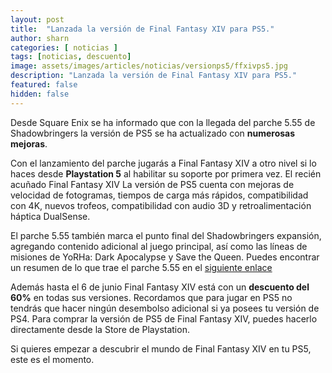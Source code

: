 ```yaml
---
layout: post
title:  "Lanzada la versión de Final Fantasy XIV para PS5."
author: sharn
categories: [ noticias ]
tags: [noticias, descuento]
image: assets/images/articles/noticias/versionps5/ffxivps5.jpg
description: "Lanzada la versión de Final Fantasy XIV para PS5."
featured: false
hidden: false
---
```


Desde Square Enix se ha informado que con la llegada del parche 5.55 de Shadowbringers la versión de PS5 se ha actualizado con **numerosas mejoras**.

Con el lanzamiento del parche jugarás a Final Fantasy XIV a otro nivel si lo haces desde **Playstation 5** al habilitar su soporte por primera vez. El recién acuñado Final Fantasy XIV La versión de PS5 cuenta con mejoras de velocidad de fotogramas, tiempos de carga más rápidos, compatibilidad con 4K, nuevos trofeos, compatibilidad con audio 3D y retroalimentación háptica DualSense.

El parche 5.55 también marca el punto final del Shadowbringers expansión, agregando contenido adicional al juego principal, así como las líneas de misiones de YoRHa: Dark Apocalypse y Save the Queen. Puedes encontrar un resumen de lo que trae el parche 5.55 en el <a href="https://gaceta-eorzea.com/resumen-5-55/" class="eorzeadb_link" target="_blank">siguiente enlace</a>

Además hasta el 6 de junio Final Fantasy XIV está con un **descuento del 60%** en todas sus versiones. Recordamos que para jugar en PS5 no tendrás que hacer ningún desembolso adicional si ya posees tu versión de PS4. Para comprar la versión de PS5 de Final Fantasy XIV, puedes hacerlo directamente desde la Store de Playstation.

Si quieres empezar a descubrir el mundo de Final Fantasy XIV en tu PS5, este es el momento. 